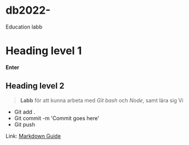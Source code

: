 # db2022-
Education labb

# Heading level 1
**Enter**
## Heading level 2

> **Labb** för att kunna arbeta med *Git bash* och *Node*, samt lära sig Vi

- Git add .
- Git commit -m 'Commit goes here'
- Git push

Link:
[Markdown Guide](https://www.markdownguide.org/cheat-sheet/#extended-syntax)
